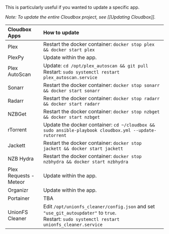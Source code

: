 This is particularly useful if you wanted to update a specific app. 

_Note: To update the entire Cloudbox project, see [[Updating Cloudbox]]._


| Cloudbox Apps          | How to update                                                                                  |
|:---------------------- |:---------------------------------------------------------------------------------------------- |
| Plex                   | Restart the docker container: `docker stop plex && docker start plex`                              |
| PlexPy                 | Update within the app.                                                                         | 
| Plex AutoScan          | Update: `cd /opt/plex_autoscan && git pull` <br /> Restart: `sudo systemctl restart plex_autoscan.service`                                        |
| Sonarr                 | Restart the docker container: `docker stop sonarr && docker start sonarr`                          |
| Radarr                 | Restart the docker container: `docker stop radarr && docker start radarr`                          |
| NZBGet                 | Restart the docker container: `docker stop nzbget && docker start nzbget`                          |
| rTorrent               | Update the docker container: `cd ~/cloudbox && sudo ansible-playbook cloudbox.yml --update-rutorrent` |
| Jackett                | Restart the docker container: `docker stop jackett && docker start jackett`                        |
| NZB Hydra              | Restart the docker container: `docker stop nzbhydra && docker start nzbhydra`                      |
| Plex Requests - Meteor | Update within the app.                                                                         |
| Organizr               | Update within the app.                                                                         |
| Portainer              | TBA                                                                                            |
| UnionFS Cleaner        | Edit `/opt/unionfs_cleaner/config.json` and set `"use_git_autoupdater"` to `true`. <br /> Restart: `sudo systemctl restart unionfs_cleaner.service`                                                                     |

